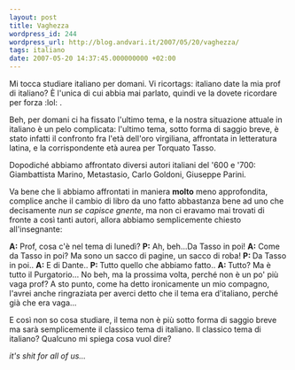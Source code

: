 ```yaml
---
layout: post
title: Vaghezza
wordpress_id: 244
wordpress_url: http://blog.andvari.it/2007/05/20/vaghezza/
tags: italiano
date: 2007-05-20 14:37:45.000000000 +02:00
---
```

Mi tocca studiare italiano per domani. Vi ricortags: italiano
date la mia prof di italiano? È l'unica di cui abbia mai parlato, quindi ve la dovete ricordare per forza :lol: .

Beh, per domani ci ha fissato l'ultimo tema, e la nostra situazione attuale in italiano è un pelo complicata: l'ultimo tema, sotto forma di saggio breve, è stato infatti il confronto fra l'età dell'oro virgiliana, affrontata in letteratura latina, e la corrispondente età aurea per Torquato Tasso.

Dopodiché abbiamo affrontato diversi autori italiani del '600 e '700: Giambattista Marino, Metastasio, Carlo Goldoni, Giuseppe Parini.

Va bene che li abbiamo affrontati in maniera <strong>molto</strong> meno approfondita, complice anche il cambio di libro da uno fatto abbastanza bene ad uno che decisamente <em>nun se capisce gnente</em>, ma non ci eravamo mai trovati di fronte a così tanti autori, allora abbiamo semplicemente chiesto all'insegnante:

<strong>A:</strong> Prof, cosa c'è nel tema di lunedì?
<strong>P:</strong> Ah, beh...Da Tasso in poi!
<strong>A:</strong> Come da Tasso in poi? Ma sono un sacco di pagine, un sacco di roba!
<strong>P: </strong>Da Tasso in poi..
<strong>A:</strong> E di Dante..
<strong>P: </strong>Tutto quello che abbiamo fatto..
<strong>A: </strong>Tutto? Ma è tutto il Purgatorio...
No beh, ma la prossima volta, perché non è un po' più vaga prof? A sto punto, come ha detto ironicamente un mio compagno, l'avrei anche ringraziata per averci detto che il tema era d'italiano, perché già che era vaga...

E così non so cosa studiare, il tema non è più sotto forma di saggio breve ma sarà semplicemente il classico tema di italiano. Il classico tema di italiano? Qualcuno mi spiega cosa vuol dire?

<em>it's shit for all of us...</em>
